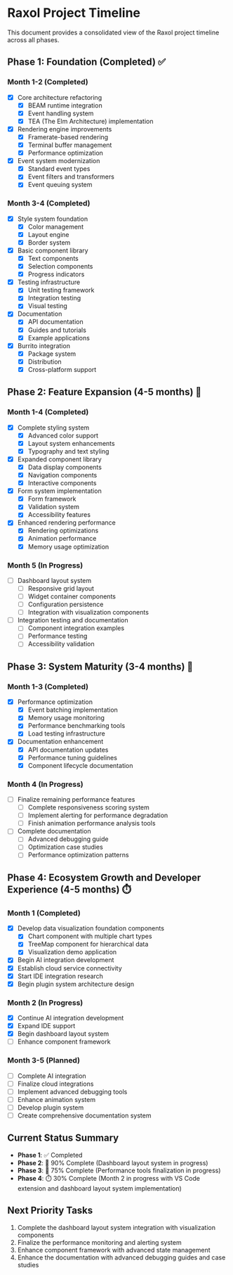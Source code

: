 # Raxol Project Timeline

This document provides a consolidated view of the Raxol project timeline across all phases.

## Phase 1: Foundation (Completed) ✅

### Month 1-2 (Completed)
- [x] Core architecture refactoring
  - [x] BEAM runtime integration
  - [x] Event handling system
  - [x] TEA (The Elm Architecture) implementation
- [x] Rendering engine improvements
  - [x] Framerate-based rendering
  - [x] Terminal buffer management
  - [x] Performance optimization
- [x] Event system modernization
  - [x] Standard event types
  - [x] Event filters and transformers
  - [x] Event queuing system

### Month 3-4 (Completed)
- [x] Style system foundation
  - [x] Color management
  - [x] Layout engine
  - [x] Border system
- [x] Basic component library
  - [x] Text components
  - [x] Selection components
  - [x] Progress indicators
- [x] Testing infrastructure
  - [x] Unit testing framework
  - [x] Integration testing
  - [x] Visual testing
- [x] Documentation
  - [x] API documentation
  - [x] Guides and tutorials
  - [x] Example applications
- [x] Burrito integration
  - [x] Package system
  - [x] Distribution
  - [x] Cross-platform support

## Phase 2: Feature Expansion (4-5 months) 🚧

### Month 1-4 (Completed)
- [x] Complete styling system
  - [x] Advanced color support
  - [x] Layout system enhancements
  - [x] Typography and text styling
- [x] Expanded component library
  - [x] Data display components
  - [x] Navigation components
  - [x] Interactive components
- [x] Form system implementation
  - [x] Form framework
  - [x] Validation system
  - [x] Accessibility features
- [x] Enhanced rendering performance
  - [x] Rendering optimizations
  - [x] Animation performance
  - [x] Memory usage optimization

### Month 5 (In Progress)
- [ ] Dashboard layout system
  - [ ] Responsive grid layout
  - [ ] Widget container components
  - [ ] Configuration persistence
  - [ ] Integration with visualization components
- [ ] Integration testing and documentation
  - [ ] Component integration examples
  - [ ] Performance testing
  - [ ] Accessibility validation

## Phase 3: System Maturity (3-4 months) 🚧

### Month 1-3 (Completed)
- [x] Performance optimization
  - [x] Event batching implementation
  - [x] Memory usage monitoring
  - [x] Performance benchmarking tools
  - [x] Load testing infrastructure
- [x] Documentation enhancement
  - [x] API documentation updates
  - [x] Performance tuning guidelines
  - [x] Component lifecycle documentation

### Month 4 (In Progress)
- [ ] Finalize remaining performance features
  - [ ] Complete responsiveness scoring system
  - [ ] Implement alerting for performance degradation
  - [ ] Finish animation performance analysis tools
- [ ] Complete documentation
  - [ ] Advanced debugging guide
  - [ ] Optimization case studies
  - [ ] Performance optimization patterns

## Phase 4: Ecosystem Growth and Developer Experience (4-5 months) ⏱️

### Month 1 (Completed)
- [x] Develop data visualization foundation components
  - [x] Chart component with multiple chart types
  - [x] TreeMap component for hierarchical data
  - [x] Visualization demo application
- [x] Begin AI integration development
- [x] Establish cloud service connectivity
- [x] Start IDE integration research
- [x] Begin plugin system architecture design

### Month 2 (In Progress)
- [x] Continue AI integration development
- [x] Expand IDE support
- [x] Begin dashboard layout system
- [ ] Enhance component framework

### Month 3-5 (Planned)
- [ ] Complete AI integration
- [ ] Finalize cloud integrations
- [ ] Implement advanced debugging tools
- [ ] Enhance animation system
- [ ] Develop plugin system
- [ ] Create comprehensive documentation system

## Current Status Summary

- **Phase 1**: ✅ Completed
- **Phase 2**: 🚧 90% Complete (Dashboard layout system in progress)
- **Phase 3**: 🚧 75% Complete (Performance tools finalization in progress)
- **Phase 4**: ⏱️ 30% Complete (Month 2 in progress with VS Code extension and dashboard layout system implementation)

## Next Priority Tasks

1. Complete the dashboard layout system integration with visualization components
2. Finalize the performance monitoring and alerting system
3. Enhance component framework with advanced state management
4. Enhance the documentation with advanced debugging guides and case studies
